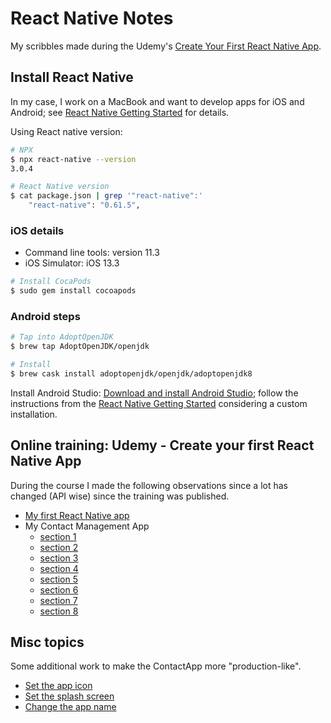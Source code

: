 # React Native Notes

My scribbles made during the Udemy's [Create Your First React Native App](https://www.udemy.com/course/create-your-first-react-native-app/).

## Install React Native

In my case, I work on a MacBook and want to develop apps for iOS and Android; see [React Native Getting Started](https://facebook.github.io/react-native/docs/getting-started) for details.

Using React native version:

~~~bash
# NPX
$ npx react-native --version  
3.0.4

# React Native version
$ cat package.json | grep '"react-native":'
    "react-native": "0.61.5",
~~~

### iOS details

* Command line tools: version 11.3
* iOS Simulator: iOS 13.3

~~~bash
# Install CocaPods
$ sudo gem install cocoapods
~~~

### Android steps

~~~bash
# Tap into AdoptOpenJDK
$ brew tap AdoptOpenJDK/openjdk

# Install
$ brew cask install adoptopenjdk/openjdk/adoptopenjdk8
~~~

Install Android Studio: [Download and install Android Studio](https://developer.android.com/studio/index.html); follow the instructions from the [React Native Getting Started](https://facebook.github.io/react-native/docs/getting-started) considering a custom installation.

## Online training: Udemy - Create your first React Native App

During the course I made the following observations since a lot has changed (API wise) since the training was published.

* [My first React Native app](./MyApp.md)
* My Contact Management App
  * [section 1](./ContactApp-1.md)
  * [section 2](./ContactApp-2.md)
  * [section 3](./ContactApp-3.md)
  * [section 4](./ContactApp-4.md)
  * [section 5](./ContactApp-5.md)
  * [section 6](./ContactApp-6.md)
  * [section 7](./ContactApp-7.md)
  * [section 8](./ContactApp-8.md)

## Misc topics

Some additional work to make the ContactApp more "production-like".

* [Set the app icon](./SetAppIcon.md)
* [Set the splash screen](./SetSplashScreen.md)
* [Change the app name](./ChangeAppName.md)
